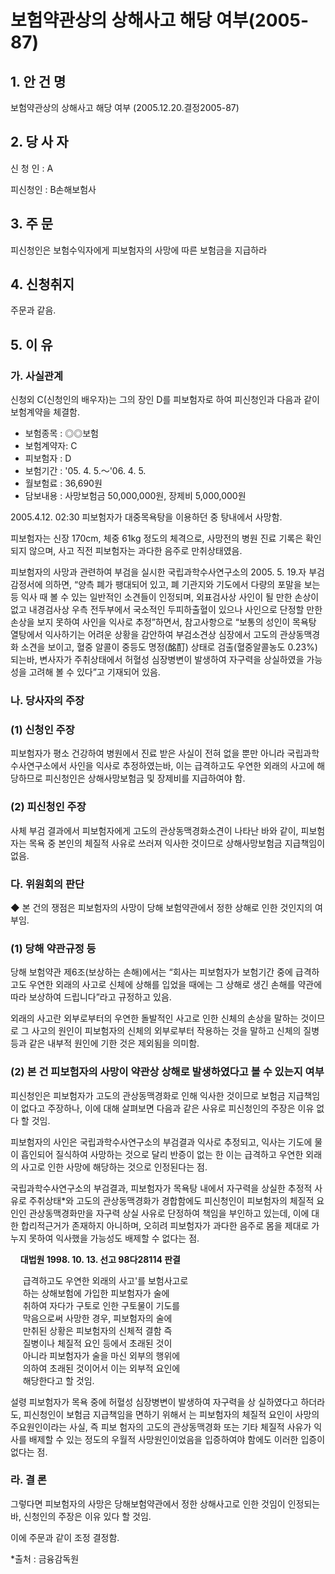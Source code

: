 # 보험약관상의 상해사고 해당 여부(2005-87)

## 1. 안 건 명  
보험약관상의 상해사고 해당 여부
              (2005.12.20.결정2005-87)

## 2. 당 사 자

신 청 인 : A   

피신청인 : B손해보험사
 
## 3. 주    문

피신청인은 보험수익자에게 피보험자의 사망에 따른 보험금을 지급하라

## 4. 신청취지

주문과 같음.

## 5. 이   유

### 가. 사실관계

신청외 C(신청인의 배우자)는 그의 장인 D를 피보험자로 하여 피신청인과 다음과 같이 보험계약을 체결함. 

  - 보험종목  : ◎◎보험
  - 보험계약자: C                    
  - 피보험자  : D
  - 보험기간  : '05. 4. 5.～'06. 4. 5.   
  - 월보험료  : 36,690원
  - 담보내용  : 사망보험금 50,000,000원, 
        장제비 5,000,000원
  
2005.4.12. 02:30 피보험자가 대중목욕탕을 이용하던 중  탕내에서 사망함.

피보험자는 신장 170cm, 체중 61kg 정도의 체격으로, 사망전의  병원 진료 기록은 확인되지 않으며, 사고 직전 피보험자는 과다한 음주로 만취상태였음.  

피보험자의 사망과 관련하여 부검을 실시한 국립과학수사연구소의 2005. 5. 19.자 부검감정서에 의하면, “양측 폐가 팽대되어 있고, 폐 기관지와 기도에서 다량의 포말을 보는 등 익사 때 볼 수 있는 일반적인 소견들이 인정되며, 외표검사상 사인이 될 만한 손상이 없고 내경검사상 우측 전두부에서 국소적인 두피하출혈이 있으나 사인으로 단정할 만한 손상을 보지 못하여 사인을 익사로 추정”하면서, 참고사항으로 “보통의 성인이 목욕탕 열탕에서 익사하기는 어려운 상황을 감안하여 부검소견상 심장에서 고도의 관상동맥경화 소견을 보이고, 혈중 알콜이 중등도 명정(酩酊) 상태로 검출(혈중알콜농도 0.23%) 되는바, 변사자가 주취상태에서 허혈성 심장병변이 발생하여 자구력을 상실하였을 가능성을 고려해 볼 수 있다”고 기재되어 있음.  

### 나. 당사자의 주장

### (1) 신청인 주장
 
피보험자가 평소 건강하여 병원에서 진료 받은 사실이 전혀 없을 뿐만 아니라 국립과학수사연구소에서 사인을 익사로 추정하였는바, 이는 급격하고도 우연한 외래의 사고에 해당하므로 피신청인은 상해사망보험금 및 장제비를 지급하여야 함.  

### (2) 피신청인 주장
 
사체 부검 결과에서 피보험자에게 고도의 관상동맥경화소견이 나타난 바와 같이, 피보험자는 목욕 중 본인의 체질적 사유로 쓰러져 익사한 것이므로 상해사망보험금 지급책임이 없음.

### 다. 위원회의 판단

◆ 본 건의 쟁점은 피보험자의 사망이 당해 보험약관에서 정한 상해로 인한 것인지의 여부임.

### (1) 당해 약관규정 등  

당해 보험약관 제6조(보상하는 손해)에서는 “회사는 피보험자가 보험기간 중에 급격하고도 우연한 외래의 사고로 신체에 상해를 입었을 때에는 그 상해로 생긴 손해를 약관에 따라 보상하여 드립니다”라고 규정하고 있음. 
  
외래의 사고란 외부로부터의 우연한 돌발적인 사고로 인한 신체의 손상을 말하는 것이므로 그 사고의 원인이 피보험자의 신체의 외부로부터 작용하는 것을 말하고 신체의 질병 등과 같은 내부적 원인에 기한 것은 제외됨을 의미함.
  
### (2) 본 건 피보험자의 사망이 약관상 상해로 발생하였다고 볼 수 있는지 여부 

피신청인은 피보험자가 고도의 관상동맥경화로 인해 익사한 것이므로 보험금 지급책임이 없다고 주장하나, 이에 대해 살펴보면 다음과 같은 사유로 피신청인의 주장은 이유 없다 할 것임.  

피보험자의 사인은 국립과학수사연구소의 부검결과 익사로 추정되고, 익사는 기도에 물이 흡인되어 질식하여 사망하는 것으로 달리 반증이 없는 한 이는 급격하고 우연한 외래의 사고로 인한 사망에 해당하는 것으로 인정된다는 점.

국립과학수사연구소의 부검결과, 피보험자가 목욕탕 내에서 자구력을 상실한 추정적 사유로 주취상태*와 고도의 관상동맥경화가 경합함에도 피신청인이 피보험자의 체질적 요인인 관상동맥경화만을 자구력 상실 사유로 단정하여 책임을 부인하고 있는데, 이에 대한 합리적근거가 존재하지 아니하며, 오히려 피보험자가 과다한 음주로 몸을 제대로 가누지 못하여 익사했을 가능성도 
  배제할 수 없다는 점.

  &nbsp;&nbsp;&nbsp;&nbsp;**대법원 1998. 10. 13. 선고 98다28114 판결**
         
  &nbsp;&nbsp;&nbsp;&nbsp;&nbsp;급격하고도 우연한 외래의 사고'를 보험사고로<br>&nbsp;&nbsp;&nbsp;&nbsp;&nbsp;하는 상해보험에 가입한 피보험자가 술에<br>&nbsp;&nbsp;&nbsp;&nbsp;&nbsp;취하여 자다가 구토로 인한 구토물이 기도를<br>&nbsp;&nbsp;&nbsp;&nbsp;&nbsp;막음으로써 사망한 경우, 피보험자의 술에<br>&nbsp;&nbsp;&nbsp;&nbsp;&nbsp;만취된 상황은 피보험자의 신체적 결함 즉<br>&nbsp;&nbsp;&nbsp;&nbsp;&nbsp;질병이나 체질적 요인 등에서 초래된 것이<br>&nbsp;&nbsp;&nbsp;&nbsp;&nbsp;아니라 피보험자가 술을 마신 외부의 행위에<br>&nbsp;&nbsp;&nbsp;&nbsp;&nbsp;의하여 초래된 것이어서 이는 외부적 요인에<br>&nbsp;&nbsp;&nbsp;&nbsp;&nbsp;해당한다고 할 것임.

  설령 피보험자가 목욕 중에 허혈성 심장병변이 발생하여 자구력을 상
  실하였다고 하더라도, 피신청인이 보험금 지급책임을 면하기 위해서
  는 피보험자의 체질적 요인이 사망의 주요원인이라는 사실, 즉 피보
  험자의 고도의 관상동맥경화 또는 기타 체질적 사유가 익사를 배제할 
  수 있는 정도의 우월적 사망원인이었음을 입증하여야 함에도 이러한 
  입증이 없다는 점.  

### 라. 결 론

그렇다면 피보험자의 사망은 당해보험약관에서 정한 상해사고로 인한 것임이 인정되는 바, 신청인의 주장은 이유 있다 할 것임.

이에 주문과 같이 조정 결정함. 


*출처 : 금융감독원
